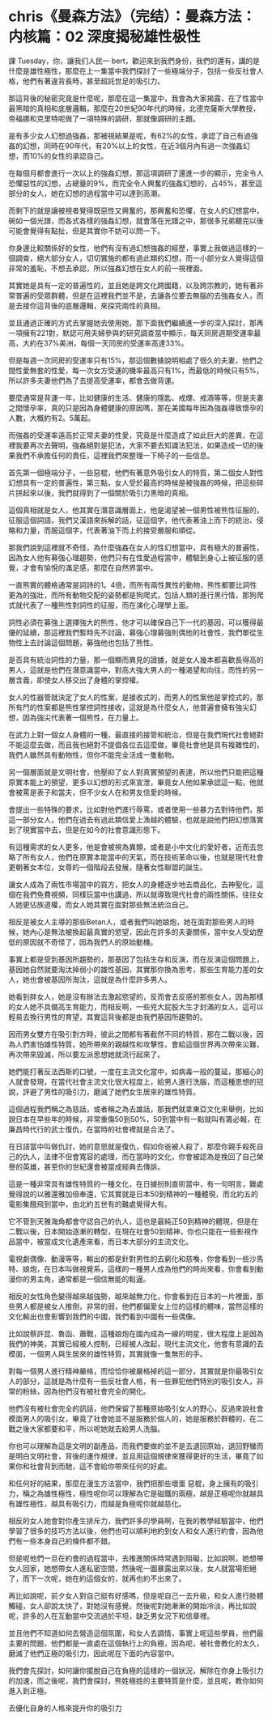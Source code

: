 # chris《曼森方法》（完结）：曼森方法：内核篇：02 深度揭秘雄性极性

課 Tuesday，你，讓我们人民一 bert，歡迎來到我們身份，我們的還有，講的是什麼是雄性極性，那麼在上一集當中我們探討了一些極端分子，包括一些反社會人格，他們有著違背長時，甚至超託世足的吸引力。

那這背後的秘密究竟是什麼呢，那麼在這一集當中，我會為大家揭露，在了性當中最黑暗的真相和底層邏輯，那麼在20世紀90年代的時候，北德克薩斯大學教授，帝福娜和克里特呢做了一項特殊的調研，那就像調研的主題。

是有多少女人幻想過強姦，那被視結果是呢，有62%的女性，承認了自己有過強姦的幻想，同時在90年代，有20%以上的女性，在近3個月內有過一次強姦幻想，而10%的女性的承認自己。

在每個月都會進行一次以上的強姦幻想，那這項調研了還進一步的顯示，完全令人恐懼惡性的幻想，占總量的9%，而完全令人興奮的強姦幻想的，占45%，甚至這部分的女人，她在幻想的過程當中可以達到高潮。

而剩下的就是讓被視者覺得既惡性又興奮的，那興奮和恐懼，在女人的幻想當中，碗如一個光譜，而各式各樣的強姦幻想，就會落在光譜之中，那很多兄弟聽完以後可能會覺得有點扯，但是其實你不妨可以問一下。

你身邊比較關係好的女性，他們有沒有過幻想強姦的經歷，事實上我做過這樣的一個調查，絕大部分女人，切切實施的都有過此類的幻想，而一小部分女人覺得這個非常的羞恥，不想去承認，所以強姦幻想在女人的前一視裡面。

其實她是具有一定的普遍性的，並且她是跨文化跨國籍，以及跨宗教的，她有著非常普遍的受眾群體，但是在這裡我們並不是，去讓各位要去無腦的去強姦女人，而是去接你這背後的底層邏輯，來探究兩性的真相。

並且通過正確的方式去掌握她去使用她，那下面我們繼續進一步的深入探討，那再一項擁有221對，默認可用夫婦參與的研究調查當中顯示，每天同房週期受運率最高，大約在37%美洲，每個一天同房的受運率高達33%。

但是每週一次同房的受運率只有15%，那這個數據說明相處了很久的夫妻，他們之間性愛無套的性愛，每一次女方受運的機率最高只有1%，而最低的時候只有5%，所以許多夫妻他們為了去提高受運率，都會去做背運。

要麼通常是背運一年，比如健康的生活、健康的隱匙、戒煙、戒酒等等，但是夫妻之間懷孕率，真的只是因為身體健康的原因嗎，那在美國每年因為強姦導致懷孕的人數，大概約有2。5萬起。

而強姦的受運率遠高於正常夫妻的性愛，究竟是什麼造成了如此巨大的差異，在這裡我要再次去聲明，強姦絕對是犯法，大家不要去知識法犯法，如果造成一切的後果我們不承擔任何的責任，這裡我們來整理一下椅子的一些信息。

首先第一個極端分子，一些惡棍，他們有著意外吸引女人的特質，第二個女人對性幻想具有一定的普遍性，第三點，女人受於最高的時候是被強姦的時候，把這些碎片拼起來以後，我們就得到了一個關於吸引力黑暗的真相。

這個真相就是女人，他其實在潛意識層面上，他是渴望被一個男性被熊性征服的，征服這個詞語，我們又漢語來拆解的話，征這個字，他代表著油上而下的統治、侵略和力量，而服這個字，代表著油下而上的接受層服和順從。

那我們說到這裡就不奇怪，為什麼強姦在女人的性幻想當中，具有極大的普遍性，因為女人他有募強心理趨勢，他們只有在性愛過程當中，體驗到身心上被征服的感覺，才會有愉悅的滿足感，那麼在自然界當中。

一直熊實的體格通常是詞詩的1。4倍，而所有兩性異性的動物，熊性都要比詞性更為的強壯，而所有動物交配的姿勢都是狗爬式，包括人類的進行黑行情，那狗爬式就代表了一種熊性對詞性的征服，而在演化心理學上面。

詞性必須在募強上選擇強大的熊性，他才可以確保自己下一代的基因，可以獲得最優的延續，那這裡我們暫時先不討論，募強心理募強則偶他的社會性，我們單從生物性上去討論這個問題，募強他也包括了熊性。

是否具有統治詞性的力量，那一個顯而異見的證據，就是女人幾本都喜歡長得高的男人，這就是他們在潛意識當中，對高大強大男人的一種渴望和向往，而性的另一層含義，即使女人移交出了身體的掌控權。

女人的性器管就決定了女人的性案，是接收式的，而男人的性案他是掌控式的，那所有鬥的性案都是熊性掌控詞性接收，這就是為什麼女人，他普遍會擁有強尖幻想，因為強尖代表著一個熊性，在力量上。

在武力上對一個女人身體的一種，最直接的接管和統治，但是在我們現代社會絕對不能這麼去做，而且我也絕對不提倡各位去這麼做，畢竟社會他是具有複雜性的，我們人雖然具有動物性，但你不能完全活成一隻動物。

另一個層面就是文明社會，他壓抑了女人對真實預望的表達，所以他們只能把這種原實本能上的預望，更多以幻想的形式來宣泄，畢竟女人他如果承認這一點，他就會被罵是表子和當夫，但不少女人在和男友信愛的時候。

會提出一些特殊的要求，比如對他們進行辱罵，或者使用一些暴力去對待他們，那這一部分女人，他們在過去有過此類信愛上漁越的體驗，也就是說他們把幻想落實到了現實當中去，但是在如今的社會意識形態下。

有這種需求的女人更多，他是會被視為異類，或者是小中文化的愛好者，近而去忽略了所有女人，他們在原實本能當中的天氣，而在技術革命以後，也就是現代社會更朝著女本位，女尊的一個階段去發展，隨著女性聯盟的誕生。

讓女人成為了兩性市場當中的買方，把女人的身體逐步地去商品化，去神聖化，這個在我們免費視頻，同樣玩當中也講過，所以就導致現代社會的兩性關係，往往女人她更佔族道權，而女人她其實在面對那些無法統治自己。

相反是被女人主導的那些Betan人，或者我們叫她娘炮，她在面對那些男人的時候，她內心是無法被換起最真實的慾望，因此在許多的夫妻關係，當中女人受幼歷低的原因就不奇怪了，因為我們人的原始動機。

事實上都是受到基因所趨勢的，那基因了包括生存和反演，而在反演這個問題上，基因她自然就要淘汰掉弱小的雄性基因，其實那你換為思考，那些生育能力差的女人，她也會被基因所淘汰，這就是為什麼許多男人。

她看到胖女人，她是沒有辦法去激起慾望的，反而會去反感的那些女人，因為那樣的女人她不具備高生育能力，而相反啊，一些兇大屁股大生才封滿的女人，這可以輕易去換行男性的育望，其實這背後都是由我們基因所趨勢的。

因而男女雙方在吸引對方時，彼此之間都有著截然不同的特質，那在二戰以後，因為人們害怕雄性特質，她所帶來的親越性和攻擊性，會給這個世界再次帶來災難，再次帶來毀滅，所以要左派思想她就流行起來了。

她們能打著反法西斯的口號，一度在主流文化當中，如病毒一般的蔓延，那細心的人就會發現，在當代社會主流文化很大程度上，給男人進行洗腦，而這種思想的冠說，評避了男性的吸引力，磨滅了她們女生居來的雄性特質。

這個過程我們稱之為慈話，或者稱之為去雄話，那我們就拿東亞文化來舉例，比如說日本在早些年的時候，非常重傷50到50%，50到當中有一點就叫有籌必報，在廉昌時代行的武士復仇，在當時的社會裡就是合法了。

在日語當中叫做仇討，她的意思就是復仇，假如你爸被人殺了，那麼你親手殺死自己的仇人，法律不但會寬容的處理，而在當時的文化，你會被認為是挽回了自己榮譽的英雄，甚至你的世紀還會被當成經典去傳訴。

這是一種非常具有雄性特質的一種文化，在日據扮則直術當中，有一句明言，難處覺得說的以雅還雅加倍奉還，它其實就是日本50到精神的一種體現，而北約五的電影集餓飛到當中，由北約五世有的難處覺得大有。

它不管到天雅海角都會守認自己的仇人，這也是最純正50到精神的體現，但是在二戰以後，日本開始逐漸的轉型，在現在社會50到精神，你也只能在一些影視作品當中，被當成文化遺產來看，而日本大部分的主流文化。

電視劇偶像、動漫等等，輸出的都是針對男性的去窮化和慈喚，你會看到一些沙馬特、娘炮，在日本叫做視覺系，這樣的一種男人成為他們的時尚來看，你會看到動漫你的男主角，通常都是一個信無能的鬆逼。

相反的女性角色變得越來越強勢，越來越無力化，你會看到在日本的一片裡面，那些男人都是被女人推倒，非常的弱，他們都偏愛女上位的這樣的體味，當然這樣的文化輸出也會影響到我們的中國，我們看到中國有一些偶像。

比如說蔡許昆、魯函、蕭戰，這種娘炮在國內成為一線的明星，很大程度上是因為我們的神美，其實已經被人控制，已經被人改起，現代主流文化，他會有意識的去模面，一個男人與生居來的雄性特質，其實就像一隻無形的手。

對每一個男人進行精神嚴格，而恰恰你被嚴格掉的這一部分，其實就是你最吸引女人的部分，這就是為什麼有一些反社會人格，有一些罪犯他們特別的吸引女人，非常的粉絲，因為他們沒有被社會完全的開化。

他們沒有被社會完全的訊話，他們保留了那種原始吸引女人的野心，反過來說社會模面男人的吸引女，畢竟了社會她並不是服務於個人的，她是服務於群體的，在二戰之後大家都要和平，所以呢她就去給男人洗腦。

你也可以理解為這是文明的副產品，而我們要做的並不是去退回原始，退回野蠻而是明白文明社會，背後的運作規律，並且用這個規律來獲得更好的生活，畢竟了如果你和社會背到而馳，這不會給你帶來任何的好處。

和任何好的結果，那麼在漫生方法當中，我們把那些壞蛋 惡棍，身上擁有的吸引力，稱之為雄性極性，極性呢你可以理解為它是磁鐵的兩極，越是正極呢你就越具有雄性極性，越具有吸引力，而越是負極呢你就越慈化。

相反的女人她會對你產生排斥力，我們許多的學員啊，在我的教學經驗當中，他們學習了很多的技巧方法以後，他們也可以順利地約到女人和女人進行約會，因為他們有一些本身自己的條件都不錯。

但是呢他們一旦在約會的過程當中，去推進關係時常遇到阻礙，比如說啊，她想帶女人回家，她想帶女人進私密空間，然後呢一圖暴露出來以後，女人就當場拒絕了，而下一次呢，她在約這個女的，就再也約不出來了。

再比如說呢，前夕女人對自己挺有好感嗎，但是呢自己一去升級，和女人進行肢體觸碰，女人卻說太快了，對她沒有感覺，然後呢對她漸漸的開始冷淡，再比如說呢，許多的人在互動當中交流過於平坦，缺乏男女況下和信章裡。

並且他們不知道如何去營造這個氛圍，和女人去調情，事實上呢這些學員，他們最主要的問題，他們都是一直處在這個執行上的負極，因為呢，被社會教化的太久，磨滅了他們正極的吸引力，因此呢在下面的內容當中。

我們會先探討，如何讓你擺脫自己在負極的這樣的一個狀況，解除在你身上吸引力的加速，而之後呢，我們會探討，熊姓極姓的主要特質是什麼，並且呢，教你如何進入到正極。

去優化自身的人格來提升你的吸引力
